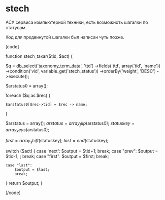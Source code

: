 stech
=====

АСУ сервиса компьютерной техники, есть  возможноть шагалки  по статусам.

Код для продвинутой  шагалки был  написан    чуть  позже.

[code]

function stech_taxar($tid, $act) {
 
  $q = db_select('taxonomy_term_data', 'ttd')
      ->fields('ttd', array('tid', 'name'))
      ->condition('vid', variable_get('stech_status'))
      ->orderBy('weight', 'DESC')
      ->execute();
 
  $arstatus0 = array();
 
  foreach ($q as $rec) {
 
    $arstatus0[$rec->tid] = $rec -> name;
  }
 
  $arstatus = array();
  $arstatus = array_flip($arstatus0);
  $statuskey = array_keys($arstatus0);
 
  $first = array_shift($statuskey);
  $last = end($statuskey); 
 
  switch ($act) {
    case 'next':
        $output = $tid+1; 
        break;
    case "prev":
         $output = $tid-1; ;
        break;
    case "first":
        $output = $first;
        break;
 
    case "last":
        $output = $last;
        break; 
  }
  return $output;
}

[/code]
